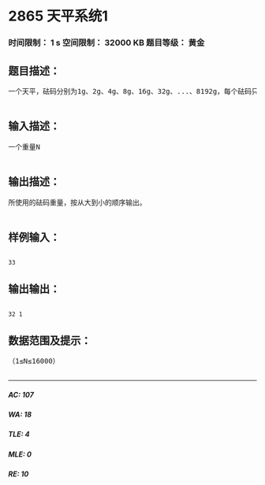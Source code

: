 # 2865 天平系统1   
### 时间限制： 1 s     空间限制： 32000 KB     题目等级： 黄金  
## 题目描述：  

<pre>
一个天平，砝码分别为1g、2g、4g、8g、16g、32g、...、8192g，每个砝码只有一个，要称重的物品放在天平的左侧，而砝码只允许放在天平的右侧。已知一个物品的重量，问如何称重？试编程解决。

</pre>
  
  
## 输入描述：  

<pre>
一个重量N

</pre>
  
  
## 输出描述：  

<pre>
所使用的砝码重量，按从大到小的顺序输出。

</pre>
  
  
## 样例输入：  

<pre><code>
33
</code></pre>
  
  
## 输出输出：  

<pre><code>
32 1
</code></pre>
  
  
## 数据范围及提示：  

<pre>
（1≤N≤16000）

</pre>
  
  
***  

##### AC: 107  
##### WA: 18  
##### TLE: 4  
##### MLE: 0  
##### RE: 10  
